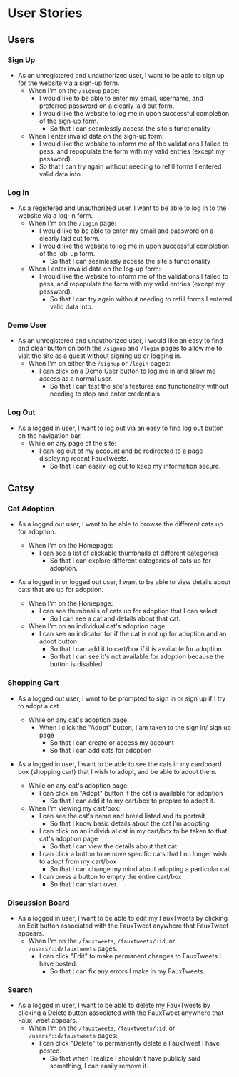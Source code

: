 # User Stories

## Users

### Sign Up

* As an unregistered and unauthorized user, I want to be able to sign up for the website via a sign-up form.
  * When I'm on the `/signup` page:
    * I would like to be able to enter my email, username, and preferred password on a clearly laid out form.
    * I would like the website to log me in upon successful completion of the sign-up form.
      * So that I can seamlessly access the site's functionality
  * When I enter invalid data on the sign-up form:
    * I would like the website to inform me of the validations I failed to pass, and repopulate the form with my valid entries (except my password).
    * So that I can try again without needing to refill forms I entered valid data into.

### Log in

* As a registered and unauthorized user, I want to be able to log in to the website via a log-in form.
  * When I'm on the `/login` page:
    * I would like to be able to enter my email and password on a clearly laid out form.
    * I would like the website to log me in upon successful completion of the lob-up form.
      * So that I can seamlessly access the site's functionality
  * When I enter invalid data on the log-up form:
    * I would like the website to inform me of the validations I failed to pass, and repopulate the form with my valid entries (except my password).
      * So that I can try again without needing to refill forms I entered valid data into.

### Demo User

* As an unregistered and unauthorized user, I would like an easy to find and clear button on both the `/signup` and `/login` pages to allow me to visit the site as a guest without signing up or logging in.
  * When I'm on either the `/signup` or `/login` pages:
    * I can click on a Demo User button to log me in and allow me access as a normal user.
      * So that I can test the site's features and functionality without needing to stop and enter credentials.

### Log Out

* As a logged in user, I want to log out via an easy to find log out button on the navigation bar.
  * While on any page of the site:
    * I can log out of my account and be redirected to a page displaying recent FauxTweets.
      * So that I can easily log out to keep my information secure.

## Catsy

### Cat Adoption

* As a logged out user, I want to be able to browse the different cats up for adoption.
  * When I'm on the Homepage:
    * I can see a list of clickable thumbnails of different categories
      * So that I can explore different categories of cats up for adoption.

* As a logged in or logged out user, I want to be able to view details about cats that are up for adoption.
  * When I'm on the Homepage:
    * I can see thumbnails of cats up for adoption that I can select
      * So I can see a cat and details about that cat.
  * When I'm on an individual cat's adoption page:
    * I can see an indicator for if the cat is not up for adoption and an adopt button
      * So that I can add it to cart/box if it is available for adoption
      * So that I can see it's not available for adoption because the button is disabled.


### Shopping Cart

* As a logged out user, I want to be prompted to sign in or sign up if I try to adopt a cat.
  * While on any cat's adoption page:
    * When I click the "Adopt" button, I am taken to the sign in/ sign up page
      * So that I can create or access my account
      * So that I can add cats for adoption

* As a logged in user, I want to be able to see the cats in my cardboard box (shopping cart) that I wish to adopt, and be able to adopt them.
  * While on any cat's adoption page:
    * I can click an "Adopt" button if the cat is available for adoption
      * So that I can add it to my cart/box to prepare to adopt it.
  * When I'm viewing my cart/box:
    * I can see the cat's name and breed listed and its portrait
      * So that I know basic details about the cat I'm adopting
    * I can click on an individual cat in my cart/box to be taken to that cat's adoption page
      * So that I can view the details about that cat
    * I can click a button to remove specific cats that I no longer wish to adopt from my cart/box
      * So that I can change my mind about adopting a particular cat.
    * I can press a button to empty the entire cart/box
      * So that I can start over.


### Discussion Board

* As a logged in user, I want to be able to edit my FauxTweets by clicking an Edit button associated with the FauxTweet anywhere that FauxTweet appears.
  * When I'm on the `/fauxtweets`, `/fauxtweets/:id`, or `/users/:id/fauxtweets` pages:
    * I can click "Edit" to make permanent changes to FauxTweets I have posted.
      * So that I can fix any errors I make in my FauxTweets.

### Search

* As a logged in user, I want to be able to delete my FauxTweets by clicking a Delete button associated with the FauxTweet anywhere that FauxTweet appears.
  * When I'm on the `/fauxtweets`, `/fauxtweets/:id`, or `/users/:id/fauxtweets` pages:
    * I can click "Delete" to permanently delete a FauxTweet I have posted.
      * So that when I realize I shouldn't have publicly said something, I can easily remove it.
